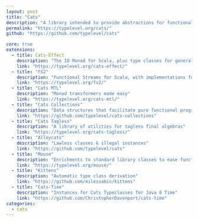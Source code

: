 ```yaml
---
layout: post
title: "Cats"
description: "A library intended to provide abstractions for functional programming in Scala, leveraging its unique features. Design goals are approachability, modularity, documentation and efficiency."
permalink: "https://typelevel.org/cats/"
github: "https://github.com/typelevel/cats"

core: true
extensions:
  - title: Cats-Effect
    description: "The IO Monad for Scala, plus type classes for general effect types."
    link: "https://typelevel.org/cats-effect/"
  - title: "FS2"
    description: "Functional Streams for Scala, with implementations for compression, disk I/O, and TCP"
    link: "https://typelevel.org/fs2/"
  - title: "Cats MTL"
    description: "Monad transformers made easy"
    link: "https://typelevel.org/cats-mtl/"
  - title: "Cats Collections"
    description: "Data structures that facilitate pure functional programming with cats"
    link: "https://github.com/typelevel/cats-collections"
  - title: "Cats Tagless"
    description: "A library of utilities for tagless final algebras"
    link: "https://typelevel.org/cats-tagless/"
  - title: "Alleycats"
    description: "Lawless classes & illegal instances"
    link: "https://github.com/typelevel/cats"
  - title: "Mouse"
    description: "Enrichments to standard library classes to ease functional programming"
    link: "https://typelevel.org/mouse/"
  - title: "Kittens"
    description: "Automatic type class derivation"
    link: "https://github.com/milessabin/kittens"
  - title: "Cats-Time"
    description: "Instances for Cats Typeclasses for Java 8 Time"
    link: "https://github.com/ChristopherDavenport/cats-time"
categories:
  - cats
---
```

